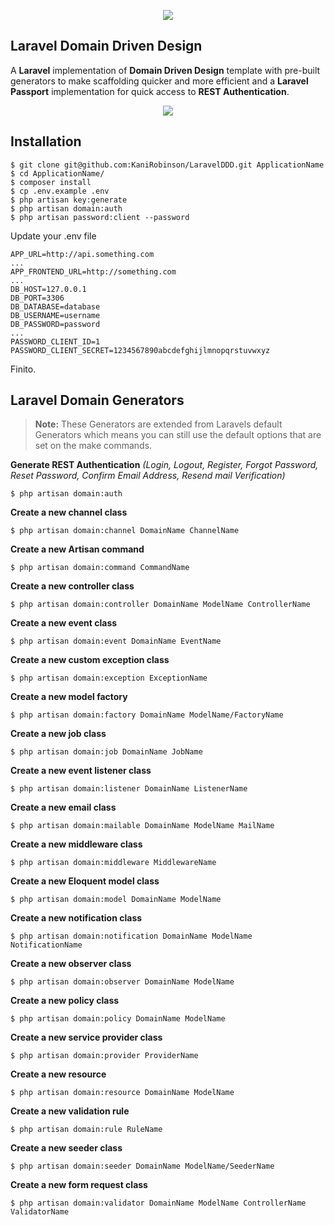 <p align="center">
	<img src="https://laravel.com/assets/img/components/logo-laravel.svg">
</p>

## Laravel Domain Driven Design

A **Laravel** implementation of **Domain Driven Design** template with pre-built generators to make scaffolding quicker and more efficient and a **Laravel Passport** implementation for quick access to **REST Authentication**.

<p align="center">
    <img src="https://camo.githubusercontent.com/6ecf49deae9378956479133cb1de7a3f09fa9df1/68747470733a2f2f6c61726176656c2e636f6d2f6173736574732f696d672f636f6d706f6e656e74732f6c6f676f2d70617373706f72742e737667">
</p>

## Installation

```
$ git clone git@github.com:KaniRobinson/LaravelDDD.git ApplicationName
$ cd ApplicationName/
$ composer install
$ cp .env.example .env
$ php artisan key:generate
$ php artisan domain:auth
$ php artisan password:client --password
```

Update your .env file

```
APP_URL=http://api.something.com
...
APP_FRONTEND_URL=http://something.com
...
DB_HOST=127.0.0.1
DB_PORT=3306
DB_DATABASE=database
DB_USERNAME=username
DB_PASSWORD=password
...
PASSWORD_CLIENT_ID=1
PASSWORD_CLIENT_SECRET=1234567890abcdefghijlmnopqrstuvwxyz
```

Finito.

## Laravel Domain Generators

> **Note:** These Generators are extended from Laravels default Generators which means you can still use the default options that are set on the make commands.

**Generate REST Authentication** *(Login, Logout, Register, Forgot Password, Reset Password, Confirm Email Address, Resend mail Verification)*

```
$ php artisan domain:auth
```

**Create a new channel class**

```
$ php artisan domain:channel DomainName ChannelName
```

**Create a new Artisan command**

```
$ php artisan domain:command CommandName
```

**Create a new controller class**

```
$ php artisan domain:controller DomainName ModelName ControllerName
```

**Create a new event class**

```
$ php artisan domain:event DomainName EventName
```

**Create a new custom exception class**

```
$ php artisan domain:exception ExceptionName
```

**Create a new model factory**

```
$ php artisan domain:factory DomainName ModelName/FactoryName
```

**Create a new job class**

```
$ php artisan domain:job DomainName JobName
```

**Create a new event listener class**

```
$ php artisan domain:listener DomainName ListenerName
```

**Create a new email class**

```
$ php artisan domain:mailable DomainName ModelName MailName
```

**Create a new middleware class**

```
$ php artisan domain:middleware MiddlewareName
```

**Create a new Eloquent model class**

```
$ php artisan domain:model DomainName ModelName 
```

**Create a new notification class**

```
$ php artisan domain:notification DomainName ModelName NotificationName
```

**Create a new observer class**

```
$ php artisan domain:observer DomainName ModelName 
```

**Create a new policy class**

```
$ php artisan domain:policy DomainName ModelName
```

**Create a new service provider class**

```
$ php artisan domain:provider ProviderName
```

**Create a new resource**

```
$ php artisan domain:resource DomainName ModelName
```

**Create a new validation rule**

```
$ php artisan domain:rule RuleName
```

**Create a new seeder class**

```
$ php artisan domain:seeder DomainName ModelName/SeederName
```

**Create a new form request class**

```
$ php artisan domain:validator DomainName ModelName ControllerName ValidatorName
```

